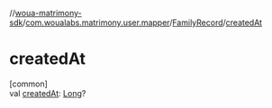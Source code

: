 //[woua-matrimony-sdk](../../../index.md)/[com.woualabs.matrimony.user.mapper](../index.md)/[FamilyRecord](index.md)/[createdAt](created-at.md)

# createdAt

[common]\
val [createdAt](created-at.md): [Long](https://kotlinlang.org/api/latest/jvm/stdlib/kotlin/-long/index.html)?
